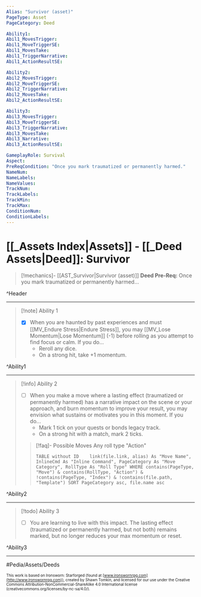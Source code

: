 ```yaml
---
Alias: "Survivor (asset)"
PageType: Asset
PageCategory: Deed

Ability1:
Abil1_MovesTrigger:
Abil1_MoveTriggerSE:
Abil1_MovesTake:
Abil1_TriggerNarrative:
Abil1_ActionResultSE:

Ability2:
Abil2_MovesTrigger:
Abil2_MoveTriggerSE:
Abil2_TriggerNarrative:
Abil2_MovesTake:
Abil2_ActionResultSE:

Ability3:
Abil3_MovesTrigger:
Abil3_MoveTriggerSE:
Abil3_TriggerNarrative:
Abil3_MovesTake:
Abil3_Narrative:
Abil3_ActionResultSE:

GameplayRole: Survival
Aspect:
PreReqCondition: "Once you mark traumatized or permanently harmed."
NameNum:
NameLabels:
NameValues:
TrackNum:
TrackLabels:
TrackMin:
TrackMax:
ConditionNum:
ConditionLabels:
---
```

# [[_Assets Index|Assets]] - [[_Deed Assets|Deed]]: Survivor

> [!mechanics]- [[AST_Survivor|Survivor (asset)]]
> **Deed Pre-Req:** Once you mark traumatized or permanently harmed…

^Header

___
> [!note] Ability 1
> - [x] When you are haunted by past experiences and must [[MV_Endure Stress|Endure Stress]], you may [[MV_Lose Momentum|Lose Momentum]] (-1) before rolling as you attempt to find focus or calm. If you do...
> 	- Reroll any dice. 
> 	- On a strong hit, take +1 momentum. 

^Ability1

___
> [!info] Ability 2
> - [ ] When you make a move where a lasting effect (traumatized or permanently harmed) has a narrative impact on the scene or your approach, and burn momentum to improve your result, you may envision what sustains or motivates you in this moment. If you do...
> 	- Mark 1 tick on your quests or bonds legacy track.
> 	- On a strong hit with a match, mark 2 ticks.
> > [!faq]- Possible Moves
> > Any roll type "Action"
> > ```dataview 
> > TABLE without ID	link(file.link, alias) As "Move Name", InlineCmd As "Inline Command", PageCategory As "Move Category", RollType As "Roll Type" WHERE contains(PageType, "Move") & contains(RollType, "Action") & !contains(PageType, "Index") & !contains(file.path, "Template") SORT PageCategory asc, file.name asc
> > ```

^Ability2

___
> [!todo] Ability 3
> - [ ] You are learning to live with this impact. The lasting effect (traumatized or permanently harmed, but not both) remains marked, but no longer reduces your max momentum or reset.

^Ability3

___

#Pedia/Assets/Deeds 

<font size=-2>This work is based on Ironsworn: Starforged (found at [www.ironswornrpg.com](http://www.ironswornrpg.com)), created by Shawn Tomkin, and licensed for our use under the Creative Commons Attribution-NonCommercial-ShareAlike 4.0 International license  (creativecommons.org/licenses/by-nc-sa/4.0/).</font>